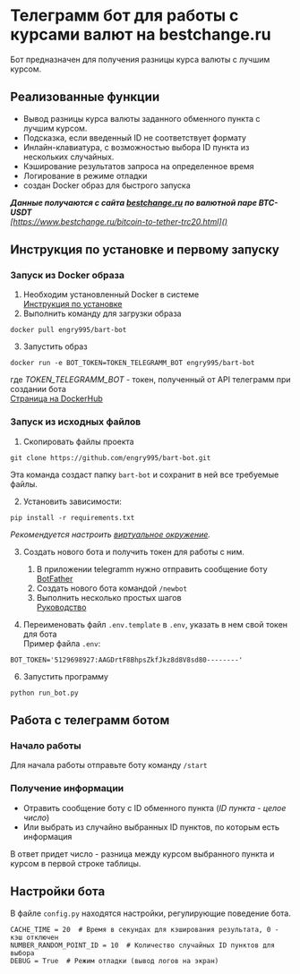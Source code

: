 Телеграмм бот для работы с курсами валют на bestchange.ru
=========================================================

Бот предназначен для получения разницы курса валюты с лучшим курсом.

Реализованные функции
---------------------

* Вывод разницы курса валюты заданного обменного пункта с лучшим курсом.
* Подсказка, если введенный ID не соответствует формату
* Инлайн-клавиатура, с возможностью выбора ID пункта из нескольких случайных.
* Кэширование результатов запроса на определенное время
* Логирование в режиме отладки
* создан Docker образ для быстрого запуска

**_Данные получаются с сайта [bestchange.ru]() по валютной паре BTC-USDT_**  
_[https://www.bestchange.ru/bitcoin-to-tether-trc20.html]()_

Инструкция по установке и первому запуску 
-----------------------------------------

### Запуск из Docker образа
1. Необходим установленный Docker в системе  
[Инструкция по установке](https://docs.docker.com/get-docker/)  
2. Выполнить команду для загрузки образа
```commandline
docker pull engry995/bart-bot
```
3. Запустить образ
```commandline
docker run -e BOT_TOKEN=TOKEN_TELEGRAMM_BOT engry995/bart-bot
```
где *TOKEN_TELEGRAMM_BOT* - токен, полученный от API телеграмм при создании бота  
[Страница на DockerHub](https://hub.docker.com/repository/docker/engry995/bart-bot/general)

### Запуск из исходных файлов

1. Скопировать файлы проекта
```commandline
git clone https://github.com/engry995/bart-bot.git
```
Эта команда создаст папку `bart-bot`  и сохранит в ней все требуемые файлы.

2. Установить зависимости:
```commandline
pip install -r requirements.txt
```
*Рекомендуется настроить [виртуальное окружение](https://docs.python.org/3/library/venv.html).*

3. Создать нового бота и получить токен для работы с ним.  
    1. В приложении telegramm нужно отправить сообщение боту [BotFather](https://t.me/botfather)
    2. Создать нового бота командой `/newbot`
    3. Выполнить несколько простых шагов  
[Руководство](https://core.telegram.org/bots#how-do-i-create-a-bot) 

5. Переименовать файл `.env.template` в `.env`, указать в нем свой токен для бота  
Пример файла `.env`:
```dotenv
BOT_TOKEN='5129698927:AAGDrtF8BhpsZkfJkz8d8V8sd80--------'
```

6. Запустить программу
```commandline
python run_bot.py
```

Работа с телеграмм ботом
------------------------
### Начало работы
Для начала работы отправьте боту команду `/start`

### Получение информации
   * Отравить сообщение боту с ID обменного пункта (*ID пункта - целое число*)
   * Или выбрать из случайно выбранных ID пунктов, по которым есть информация  
   
   В ответ придет число - разница между курсом выбранного пункта и курсом в первой строке таблицы.

Настройки бота
--------------

В файле `config.py` находятся настройки, регулирующие поведение бота.

```dotenv
CACHE_TIME = 20  # Время в секундах для кэширования результата, 0 - кэш отключен
NUMBER_RANDOM_POINT_ID = 10  # Количество случайных ID пунктов для выбора
DEBUG = True  # Режим отладки (вывод логов на экран)

```
